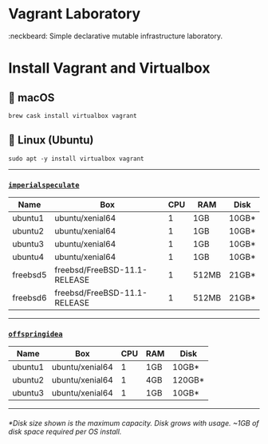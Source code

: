 # Vagrant Laboratory
:neckbeard: Simple declarative mutable infrastructure laboratory.

# Install Vagrant and Virtualbox

## :floppy_disk: macOS

```
brew cask install virtualbox vagrant
```

## :floppy_disk: Linux (Ubuntu)

```
sudo apt -y install virtualbox vagrant
```

---

### [`imperialspeculate`](https://github.com/stationgroup/vagrant-labs/tree/master/imperialspeculate)

Name     | Box                          | CPU | RAM   | Disk   |
---------|------------------------------|-----|-------|--------|
ubuntu1  | ubuntu/xenial64              | 1   | 1GB   | 10GB*  |
ubuntu2  | ubuntu/xenial64              | 1   | 1GB   | 10GB*  |
ubuntu3  | ubuntu/xenial64              | 1   | 1GB   | 10GB*  |
ubuntu4  | ubuntu/xenial64              | 1   | 1GB   | 10GB*  |
freebsd5 | freebsd/FreeBSD-11.1-RELEASE | 1   | 512MB | 21GB*  |
freebsd6 | freebsd/FreeBSD-11.1-RELEASE | 1   | 512MB | 21GB*  |

---

### [`offspringidea`](https://github.com/stationgroup/vagrant-labs/tree/master/offspringidea)

Name    | Box             | CPU | RAM | Disk   |
--------|-----------------|-----|-----|--------|
ubuntu1 | ubuntu/xenial64 | 1   | 1GB | 10GB*  |
ubuntu2 | ubuntu/xenial64 | 1   | 4GB | 120GB* |
ubuntu3 | ubuntu/xenial64 | 1   | 1GB | 10GB*  |

---
###### _*Disk size shown is the maximum capacity. Disk grows with usage. ~1GB of disk space required per OS install._
